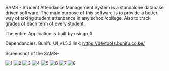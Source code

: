 SAMS - Student Attendance Management System is a standalone database driven software. The main purpose of this software is to provide a better way of taking student attendance in any school/college. Also to track grades of each term of every student.

The entire Application is built by using c#.

Dependancies: Bunifu_UI_v1.5.3
link: https://devtools.bunifu.co.ke/

Screenshot of the SAMS-

![1](https://user-images.githubusercontent.com/27717975/30631216-1cf4875c-9e01-11e7-8a46-727b2bdeef48.jpg)
![2](https://user-images.githubusercontent.com/27717975/30631233-24afd582-9e01-11e7-98ed-e83d07f0aa04.jpg)
![3](https://user-images.githubusercontent.com/27717975/30631238-27fa9632-9e01-11e7-9cfb-a34f8f0a7c6c.jpg)
![4](https://user-images.githubusercontent.com/27717975/30631241-2ae0f3b4-9e01-11e7-9fcb-ce5657ea8e8d.jpg)
![5](https://user-images.githubusercontent.com/27717975/30631245-2ebf0eee-9e01-11e7-9560-24bd0a66d4fc.jpg)
![6](https://user-images.githubusercontent.com/27717975/30631248-32b8c864-9e01-11e7-982f-b851ec3d7f73.jpg)
![7](https://user-images.githubusercontent.com/27717975/30631252-354f98e6-9e01-11e7-87e3-0cede103c2b9.jpg)
![8](https://user-images.githubusercontent.com/27717975/30631255-3734091c-9e01-11e7-8b99-fc71f3ed5ce6.jpg)

